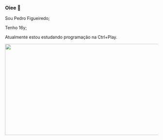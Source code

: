 ### Oiee 👋

<p>Sou Pedro Figueiredo;</p>
<p>Tenho 16y;</p>
<p>Atualmente estou estudando programação na Ctrl+Play.</p>
<div>
  <img src="https://media.giphy.com/media/dWesBcTLavkZuG35MI/giphy.gif" width="600" height="300"/>
</div>
